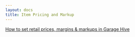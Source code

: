 ```yaml
---
layout: docs
title: Item Pricing and Markup
---
```



[How to set retail prices, margins & markups in Garage Hive](https://youtu.be/N12UeKXCVlM "How to set retail prices, margins & markups")